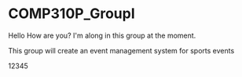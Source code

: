 # COMP310P_GroupI

Hello
How are you? I'm along in this group at the moment.

This group will create an event management system for sports events

12345
